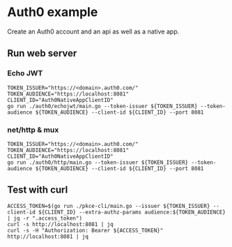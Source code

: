 # Auth0 example

Create an Auth0 account and an api as well as a native app.

## Run web server

### Echo JWT

```shell
TOKEN_ISSUER="https://<domain>.auth0.com/"
TOKEN_AUDIENCE="https://localhost:8081"
CLIENT_ID="Auth0NativeAppClientID"
go run ./auth0/echojwt/main.go --token-issuer ${TOKEN_ISSUER} --token-audience ${TOKEN_AUDIENCE} --client-id ${CLIENT_ID} --port 8081
```

### net/http & mux

```shell
TOKEN_ISSUER="https://<domain>.auth0.com/"
TOKEN_AUDIENCE="https://localhost:8081"
CLIENT_ID="Auth0NativeAppClientID"
go run ./auth0/http/main.go --token-issuer ${TOKEN_ISSUER} --token-audience ${TOKEN_AUDIENCE} --client-id ${CLIENT_ID} --port 8081
```

## Test with curl

```shell
ACCESS_TOKEN=$(go run ./pkce-cli/main.go --issuer ${TOKEN_ISSUER} --client-id ${CLIENT_ID} --extra-authz-params audience:${TOKEN_AUDIENCE} | jq -r ".access_token")
curl -s http://localhost:8081 | jq
curl -s -H "Authorization: Bearer ${ACCESS_TOKEN}" http://localhost:8081 | jq
```